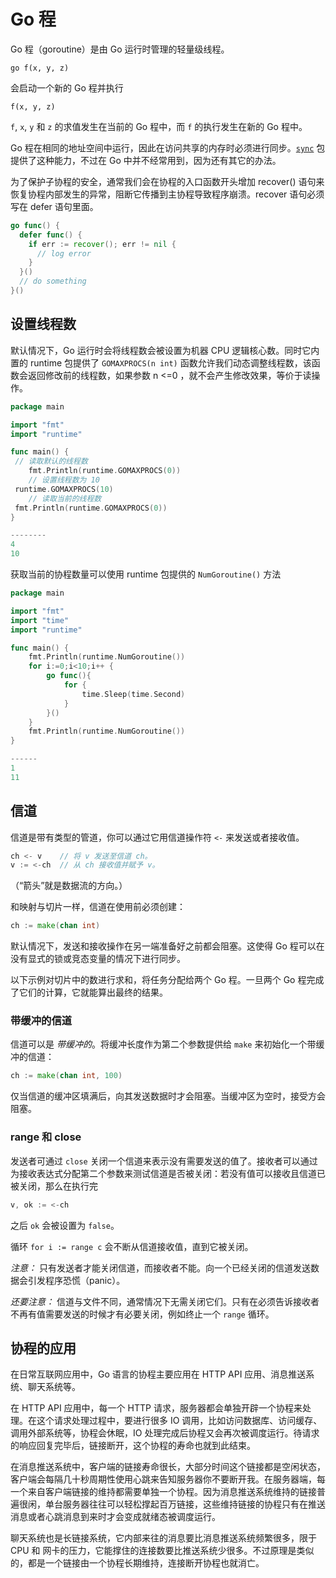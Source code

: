 # Go 程

Go 程（goroutine）是由 Go 运行时管理的轻量级线程。

`go f(x, y, z)`

会启动一个新的 Go 程并执行

`f(x, y, z)`

`f`, `x`, `y` 和 `z` 的求值发生在当前的 Go 程中，而 `f` 的执行发生在新的 Go 程中。

Go 程在相同的地址空间中运行，因此在访问共享的内存时必须进行同步。[`sync`](https://go-zh.org/pkg/sync/) 包提供了这种能力，不过在 Go 中并不经常用到，因为还有其它的办法。

为了保护子协程的安全，通常我们会在协程的入口函数开头增加 recover() 语句来恢复协程内部发生的异常，阻断它传播到主协程导致程序崩溃。recover 语句必须写在 defer 语句里面。

```go
go func() {
  defer func() {
    if err := recover(); err != nil {
      // log error
    }
  }()
  // do something
}()
```

## 设置线程数

默认情况下，Go 运行时会将线程数会被设置为机器 CPU 逻辑核心数。同时它内置的 runtime 包提供了 `GOMAXPROCS(n int)` 函数允许我们动态调整线程数，该函数会返回修改前的线程数，如果参数 n <=0 ，就不会产生修改效果，等价于读操作。

```go
package main

import "fmt"
import "runtime"

func main() {
 // 读取默认的线程数
    fmt.Println(runtime.GOMAXPROCS(0))
    // 设置线程数为 10
 runtime.GOMAXPROCS(10)
    // 读取当前的线程数
 fmt.Println(runtime.GOMAXPROCS(0))
}

--------
4
10
```

获取当前的协程数量可以使用 runtime 包提供的 `NumGoroutine()` 方法

```go
package main

import "fmt"
import "time"
import "runtime"

func main() {
    fmt.Println(runtime.NumGoroutine())
    for i:=0;i<10;i++ {
        go func(){
            for {
                time.Sleep(time.Second)
            }
        }()
    }
    fmt.Println(runtime.NumGoroutine())
}

------
1
11
```

## 信道

信道是带有类型的管道，你可以通过它用信道操作符 `<-` 来发送或者接收值。

```go
ch <- v    // 将 v 发送至信道 ch。
v := <-ch  // 从 ch 接收值并赋予 v。
```

（“箭头”就是数据流的方向。）

和映射与切片一样，信道在使用前必须创建：

```go
ch := make(chan int)
```

默认情况下，发送和接收操作在另一端准备好之前都会阻塞。这使得 Go 程可以在没有显式的锁或竞态变量的情况下进行同步。

以下示例对切片中的数进行求和，将任务分配给两个 Go 程。一旦两个 Go 程完成了它们的计算，它就能算出最终的结果。

### 带缓冲的信道

信道可以是 _带缓冲的_。将缓冲长度作为第二个参数提供给 `make` 来初始化一个带缓冲的信道：

```go
ch := make(chan int, 100)
```

仅当信道的缓冲区填满后，向其发送数据时才会阻塞。当缓冲区为空时，接受方会阻塞。

### range 和 close

发送者可通过 `close` 关闭一个信道来表示没有需要发送的值了。接收者可以通过为接收表达式分配第二个参数来测试信道是否被关闭：若没有值可以接收且信道已被关闭，那么在执行完

```go
v, ok := <-ch
```

之后 `ok` 会被设置为 `false`。

循环 `for i := range c` 会不断从信道接收值，直到它被关闭。

_注意：_ 只有发送者才能关闭信道，而接收者不能。向一个已经关闭的信道发送数据会引发程序恐慌（panic）。

_还要注意：_ 信道与文件不同，通常情况下无需关闭它们。只有在必须告诉接收者不再有值需要发送的时候才有必要关闭，例如终止一个 `range` 循环。

## 协程的应用

在日常互联网应用中，Go 语言的协程主要应用在 HTTP API 应用、消息推送系统、聊天系统等。

在 HTTP API 应用中，每一个 HTTP 请求，服务器都会单独开辟一个协程来处理。在这个请求处理过程中，要进行很多 IO 调用，比如访问数据库、访问缓存、调用外部系统等，协程会休眠，IO 处理完成后协程又会再次被调度运行。待请求的响应回复完毕后，链接断开，这个协程的寿命也就到此结束。

在消息推送系统中，客户端的链接寿命很长，大部分时间这个链接都是空闲状态，客户端会每隔几十秒周期性使用心跳来告知服务器你不要断开我。在服务器端，每一个来自客户端链接的维持都需要单独一个协程。因为消息推送系统维持的链接普遍很闲，单台服务器往往可以轻松撑起百万链接，这些维持链接的协程只有在推送消息或者心跳消息到来时才会变成就绪态被调度运行。

聊天系统也是长链接系统，它内部来往的消息要比消息推送系统频繁很多，限于 CPU 和 网卡的压力，它能撑住的连接数要比推送系统少很多。不过原理是类似的，都是一个链接由一个协程长期维持，连接断开协程也就消亡。
